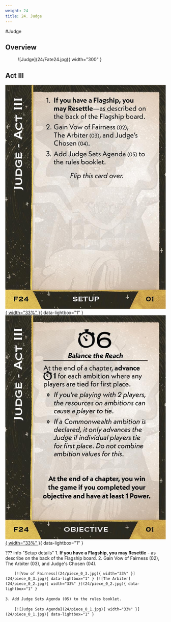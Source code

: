 ```yaml
---
weight: 24
title: 24. Judge
---
```

#Judge
## Overview
<figure markdown="span">
![Judge](24/Fate24.jpg){ width="300" }
</figure>

## Act III

[![Setup](24/piece_1_0.jpg){ width="33%" }](24/piece_1_0.jpg){ data-lightbox="1" }[![Objective](24/back_1_0.jpg){ width="33%" }](24/back_1_0.jpg){ data-lightbox="1" }

??? info "Setup details"
    1. **If you have a Flagship, you may Resettle** - as describe on the back of the Flagship board.
    2. Gain Vow of Fairness (02), The Arbiter (03), and Judge's Chosen (04).

        [![Vow of Fairness](24/piece_0_3.jpg){ width="33%" }](24/piece_0_3.jpg){ data-lightbox="1" } [![The Arbiter](24/piece_0_2.jpg){ width="33%" }](24/piece_0_2.jpg){ data-lightbox="1" }

    3. Add Judge Sets Agenda (05) to the rules booklet.

        [![Judge Sets Agenda](24/piece_0_1.jpg){ width="33%" }](24/piece_0_1.jpg){ data-lightbox="1" }